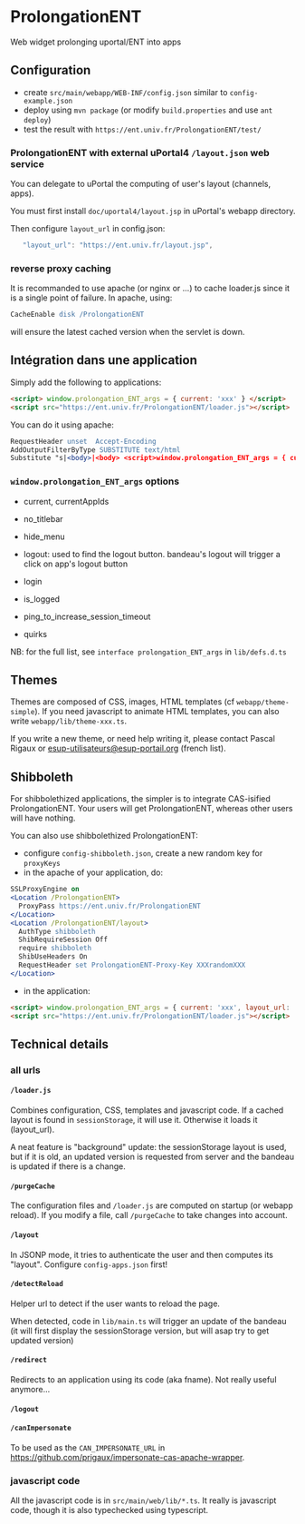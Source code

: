 ProlongationENT
===========

Web widget prolonging uportal/ENT into apps

Configuration
-------------

* create ```src/main/webapp/WEB-INF/config.json``` similar to ```config-example.json```
* deploy using ```mvn package``` (or modify ```build.properties``` and use ```ant deploy```)
* test the result with ```https://ent.univ.fr/ProlongationENT/test/```

### ProlongationENT with external uPortal4 ```/layout.json``` web service

You can delegate to uPortal the computing of user's layout (channels, apps).

You must first install ```doc/uportal4/layout.jsp``` in uPortal's webapp directory.

Then configure ```layout_url``` in config.json:
```js
   "layout_url": "https://ent.univ.fr/layout.jsp",
```

### reverse proxy caching

It is recommanded to use apache (or nginx or ...) to cache loader.js since it is a single point of failure.
In apache, using:

```apache
CacheEnable disk /ProlongationENT
```

will ensure the latest cached version when the servlet is down.


Intégration dans une application
-------------

Simply add the following to applications:

```html
<script> window.prolongation_ENT_args = { current: 'xxx' } </script>
<script src="https://ent.univ.fr/ProlongationENT/loader.js"></script>
```

You can do it using apache:

```apache
RequestHeader unset  Accept-Encoding
AddOutputFilterByType SUBSTITUTE text/html
Substitute "s|<body>|<body> <script>window.prolongation_ENT_args = { current: 'xxx' }; </script><script src='https://ent.univ.fr/ProlongationENT/loader.js'></script>|"
```

### ```window.prolongation_ENT_args``` options

* current, currentAppIds
* no_titlebar
* hide_menu

* logout: used to find the logout button. bandeau's logout will trigger a click on app's logout button
* login
* is_logged

* ping_to_increase_session_timeout
* quirks

NB: for the full list, see ```interface prolongation_ENT_args``` in ```lib/defs.d.ts```

Themes
-------------------

Themes are composed of CSS, images, HTML templates (cf ```webapp/theme-simple```).
If you need javascript to animate HTML templates, you can also write ```webapp/lib/theme-xxx.ts```.

If you write a new theme, or need help writing it, please contact Pascal Rigaux or esup-utilisateurs@esup-portail.org (french list).


Shibboleth
-------------------

For shibbolethized applications, the simpler is to integrate CAS-isified ProlongationENT.
Your users will get ProlongationENT, whereas other users will have nothing.

You can also use shibbolethized ProlongationENT:
* configure ```config-shibboleth.json```, create a new random key for ```proxyKeys```
* in the apache of your application, do:

```apache
SSLProxyEngine on
<Location /ProlongationENT>
  ProxyPass https://ent.univ.fr/ProlongationENT
</Location>
<Location /ProlongationENT/layout> 
  AuthType shibboleth
  ShibRequireSession Off
  require shibboleth
  ShibUseHeaders On
  RequestHeader set ProlongationENT-Proxy-Key XXXrandomXXX
</Location>
```

* in the application:

```html
<script> window.prolongation_ENT_args = { current: 'xxx', layout_url: '/ProlongationENT/layout' } </script>
<script src="https://ent.univ.fr/ProlongationENT/loader.js"></script>
```



Technical details
-------------------

### all urls

#### ```/loader.js```

Combines configuration, CSS, templates and javascript code.
If a cached layout is found in ```sessionStorage```, it will use it.
Otherwise it loads it (layout_url).

A neat feature is "background" update: the sessionStorage layout is used, but if it is old, an updated version is requested from server and the bandeau is updated if there is a change.

#### ```/purgeCache```

The configuration files and ```/loader.js``` are computed on startup (or webapp reload). If you modify a file, call ```/purgeCache``` to take changes into account.

#### ```/layout```

In JSONP mode, it tries to authenticate the user and then computes its "layout". Configure ```config-apps.json``` first!

#### ```/detectReload```

Helper url to detect if the user wants to reload the page.

When detected, code in ```lib/main.ts``` will trigger an update of the bandeau (it will first display the sessionStorage version, but will asap try to get updated version)

#### ```/redirect```

Redirects to an application using its code (aka fname). Not really useful anymore...

#### ```/logout```

#### ```/canImpersonate```

To be used as the ```CAN_IMPERSONATE_URL``` in https://github.com/prigaux/impersonate-cas-apache-wrapper.

### javascript code

All the javascript code is in ```src/main/web/lib/*.ts```. It really is javascript code, though it is also typechecked using typescript.
